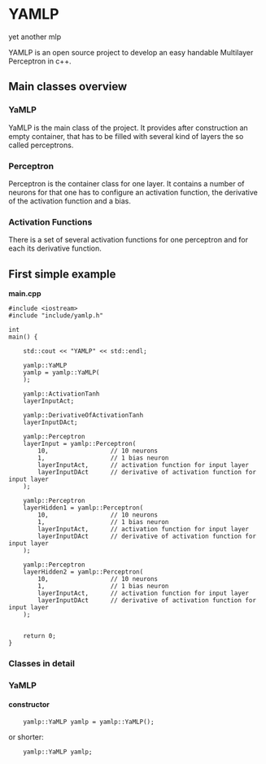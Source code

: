 # YAMLP
yet another mlp

YAMLP is an open source project to develop an easy handable Multilayer Perceptron in c++.

## Main classes overview

### YaMLP
YaMLP is the main class of the project. It provides after construction an empty container,
that has to be filled with several kind of layers the so called perceptrons.

### Perceptron
Perceptron is the container class for one layer.
It contains a number of neurons for that one has to configure an activation function, the derivative of the activation function and a bias.

### Activation Functions
There is a set of several activation functions for one perceptron and for each its derivative function.


## First simple example

**main.cpp**
```
#include <iostream>
#include "include/yamlp.h"

int
main() {

    std::cout << "YAMLP" << std::endl;

    yamlp::YaMLP
    yamlp = yamlp::YaMLP(
    );

    yamlp::ActivationTanh
    layerInputAct;

    yamlp::DerivativeOfActivationTanh
    layerInputDAct;

    yamlp::Perceptron
    layerInput = yamlp::Perceptron(
        10,                 // 10 neurons
        1,                  // 1 bias neuron
        layerInputAct,      // activation function for input layer
        layerInputDAct      // derivative of activation function for input layer
    );

    yamlp::Perceptron
    layerHidden1 = yamlp::Perceptron(
        10,                 // 10 neurons
        1,                  // 1 bias neuron
        layerInputAct,      // activation function for input layer
        layerInputDAct      // derivative of activation function for input layer
    );

    yamlp::Perceptron
    layerHidden2 = yamlp::Perceptron(
        10,                 // 10 neurons
        1,                  // 1 bias neuron
        layerInputAct,      // activation function for input layer
        layerInputDAct      // derivative of activation function for input layer
    );


    return 0;
}
```

### Classes in detail

### YaMLP
#### constructor
```
    yamlp::YaMLP yamlp = yamlp::YaMLP();
```
or shorter:
```
    yamlp::YaMLP yamlp;
```
